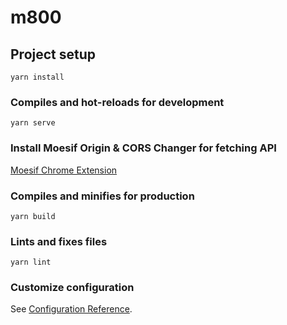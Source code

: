 # m800

## Project setup
```
yarn install
```

### Compiles and hot-reloads for development
```
yarn serve
```

### Install Moesif Origin & CORS Changer for fetching API
[Moesif Chrome Extension](https://chrome.google.com/webstore/detail/moesif-origin-cors-change/digfbfaphojjndkpccljibejjbppifbc)


### Compiles and minifies for production
```
yarn build
```

### Lints and fixes files
```
yarn lint
```

### Customize configuration
See [Configuration Reference](https://cli.vuejs.org/config/).
